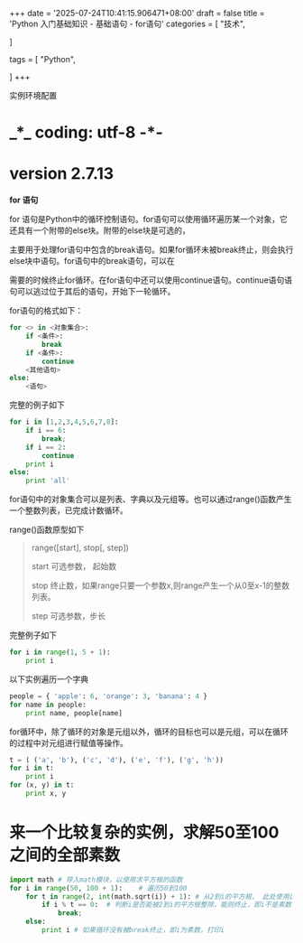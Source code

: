 +++
date = '2025-07-24T10:41:15.906471+08:00'
draft = false
title = 'Python 入门基础知识 - 基础语句 - for语句'
categories = [
    "技术",

]

tags = [
    "Python",

]
+++

实例环境配置

# \_\*\_ coding: utf-8 -\*-

# version 2.7.13

**for 语句**

for 语句是Python中的循环控制语句。for语句可以使用循环遍历某一个对象，它还具有一个附带的else块。附带的else块是可选的，

主要用于处理for语句中包含的break语句。如果for循环未被break终止，则会执行else块中语句。for语句中的break语句，可以在

需要的时候终止for循环。在for语句中还可以使用continue语句。continue语句语句可以逃过位于其后的语句，开始下一轮循环。

for语句的格式如下：

```py
for <> in <对象集合>:
	if <条件>:
		break
	if <条件>:
		continue
	<其他语句>	
else:
	<语句>
```

完整的例子如下

```py
for i in [1,2,3,4,5,6,7,8]:
	if i == 6:
		break;
	if i == 2:
		continue
	print i
else:
	print 'all'  

```

for语句中的对象集合可以是列表、字典以及元组等。也可以通过range()函数产生一个整数列表，已完成计数循环。

range()函数原型如下

> range([start], stop[, step])
>
> start 可选参数， 起始数
>
> stop 终止数，如果range只要一个参数x,则range产生一个从0至x-1的整数列表。
>
> step 可选参数，步长

完整例子如下

```py
for i in range(1, 5 + 1):
	print i
```

以下实例遍历一个字典

```py
people = { 'apple': 6, 'orange': 3, 'banana': 4 }
for name in people:
	print name, people[name]
```

for循环中，除了循环的对象是元组以外，循环的目标也可以是元组，可以在循环的过程中对元组进行赋值等操作。

```py
t = ( ('a', 'b'), ('c', 'd'), ('e', 'f'), ('g', 'h'))
for i in t:
	print i
for (x, y) in t:
	print x, y
```

# 来一个比较复杂的实例，求解50至100之间的全部素数

```py
import math	# 导入math模块，以使用求平方根的函数
for i in range(50, 100 + 1):	# 遍历50到100
	for t in range(2, int(math.sqrt(i)) + 1): # 从2到i的平方根， 此处使用int转为整数
		if i % t == 0:	# 判断i是否能被2到i的平方根整除，能则终止，即i不是素数
			break;
	else:
		print i # 如果循环没有被break终止，即i为素数，打印i
```
